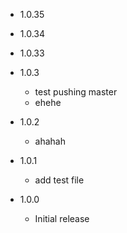 * 1.0.35
* 1.0.34
* 1.0.33
* 1.0.3
  - test pushing master
  - ehehe
* 1.0.2
  - ahahah
* 1.0.1
  - add test file

* 1.0.0
  - Initial release
